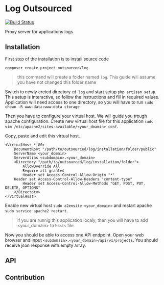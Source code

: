 # Log Outsourced

[![Build Status](https://travis-ci.com/pipan/log-outsourced-api.svg?branch=master)](https://travis-ci.com/pipan/log-outsourced-api)

Proxy server for applications logs

## Installation

First step of the installation is to install source code

`composer create-project outsourced/log`

> this command will create a folder named `log`. This guide will assume, you have not changed this folder name

Switch to newly creted directory `cd log` and start setup `php artisan setup`. This setup is interactive, so follow the instructions and fill in required values. Application will need access to one directory, so you will have to run `sudo chown -R www-data:www-data storage`

Then you have to configure your virtual host. We will guide you trough apache configuration. Create new virtual host file for this application `sudo vim /etc/apache2/sites-available/<your_doamin>.conf`.

Copy, paste and edit this virtual host.

```
<VirtualHost *:80>
    DocumentRoot "/path/to/outsourced/log/installation/folder/public"
    ServerName <your_domain>
    ServerAlias <subdomain>.<your_domain>
    <Directory "/path/to/outsourced/log/installation/folder">
        AllowOverride All
        Require all granted
        Header set Access-Control-Allow-Origin "*"
	Header set Access-Control-Allow-Headers "content-type"
        Header set Access-Control-Allow-Methods "GET, POST, PUT, DELETE, OPTIONS"
    </Directory>
</VirtualHost>
```

Enable new virtual host `sudo a2ensite <your_domain>` and restart apache `sudo service apache2 restart`.

> If you are runnig this application localy, then you will have to add <your_domain> to `hosts` file.

Now you should be able to access one API endpoint. Open your web browser and input `<subdomain>.<your_domain>/api/v1/projects`. You should receive json response with empty array.

## API

## Contribution